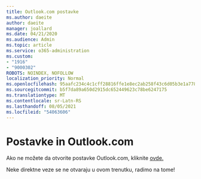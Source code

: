 ```yaml
---
title: Outlook.com postavke
ms.author: daeite
author: daeite
manager: joallard
ms.date: 04/21/2020
ms.audience: Admin
ms.topic: article
ms.service: o365-administration
ms.custom:
- "1916"
- "9000302"
ROBOTS: NOINDEX, NOFOLLOW
localization_priority: Normal
ms.openlocfilehash: 95aafc234c4c1cff28816ffe1e8ec2ab258f43c6d05b3e1a778ad1a701235512
ms.sourcegitcommit: b5f7da89a650d2915dc652449623c78be6247175
ms.translationtype: MT
ms.contentlocale: sr-Latn-RS
ms.lasthandoff: 08/05/2021
ms.locfileid: "54063606"
---
```

# <a name="settings-in-outlookcom"></a>Postavke in Outlook.com

Ako ne možete da otvorite postavke Outlook.com, kliknite [ovde.](https://outlook.live.com/mail/options/general/timeAndLanguage)

Neke direktne veze se ne otvaraju u ovom trenutku, radimo na tome!